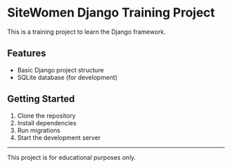 # SiteWomen Django Training Project

This is a training project to learn the Django framework.

## Features
- Basic Django project structure
- SQLite database (for development)

## Getting Started
1. Clone the repository
2. Install dependencies
3. Run migrations
4. Start the development server

---

This project is for educational purposes only.
